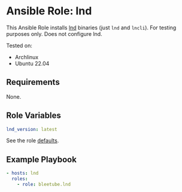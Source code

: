 # Ansible Role: lnd

This Ansible Role installs [lnd](https://github.com/lightningnetwork/lnd) binaries (just `lnd` and `lncli`). For testing purposes only. Does not configure lnd.

Tested on:
* Archlinux
* Ubuntu 22.04

## Requirements

None.

## Role Variables

```yaml
lnd_version: latest
```

See the role [defaults](defaults/main.yml).

## Example Playbook

```yaml
- hosts: lnd
  roles:
    - role: bleetube.lnd
```
